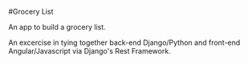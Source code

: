 #Grocery List

An app to build a grocery list. 

An excercise in tying together back-end Django/Python and front-end Angular/Javascript via Django's Rest Framework.

